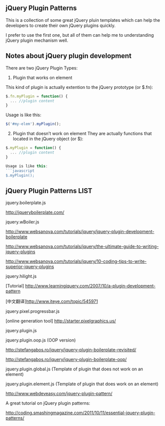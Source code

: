 jQuery Plugin Patterns
----------------------------
This is a collection of some great jQuery pluin templates which can help the developers to create their own jQuery plugins quickly.

I prefer to use the first one, but all of them can help me to understanding jQuery plugin mechanism well.

Notes about jQuery plugin development
-------------------------------------
There are two jQuery Plugin Types: 

1) Plugin that works on element

This kind of plugin is actually extention to the jQuery prototype (or $.fn):

```javascript
$.fn.myPlugin = function() {
  ... //plugin content
}
```
Usage is like this:
```javascript
$('#my-elem').myPlugin();
```

2) Plugin that doesn’t work on element
They are actually functions that located in the jQuery object (or $):
```javascript
$.myPlugin = function() {
  ... //plugin content
}

Usage is like this:
```javascript
$.myPlugin();
```


jQuery Plugin Patterns LIST
------------------------------

jquery.boilerplate.js

http://jqueryboilerplate.com/


jquery.wBoiler.js

http://www.websanova.com/tutorials/jquery/jquery-plugin-development-boilerplate

http://www.websanova.com/tutorials/jquery/the-ultimate-guide-to-writing-jquery-plugins

http://www.websanova.com/tutorials/jquery/10-coding-tips-to-write-superior-jquery-plugins


jquery.hilight.js

[Tutorial]
http://www.learningjquery.com/2007/10/a-plugin-development-pattern

[中文翻译]http://www.iteye.com/topic/545971


jquery.pixel.progressbar.js

[online generation tool]
http://starter.pixelgraphics.us/


jquery.plugin.js

jquery.plugin.oop.js  (OOP version)

http://stefangabos.ro/jquery/jquery-plugin-boilerplate-revisited/

http://stefangabos.ro/jquery/jquery-plugin-boilerplate-oop/


jquery.plugin.global.js  (Template of plugin that does not work on an element)

jquery.plugin.element.js (Template of plugin that does work on an element)

http://www.webdeveasy.com/jquery-plugin-pattern/


A great tutorial on jQuery plugin patterns:

http://coding.smashingmagazine.com/2011/10/11/essential-jquery-plugin-patterns/

